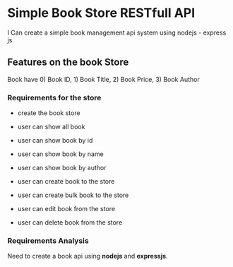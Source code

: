 # Simple Book Store RESTfull API

I Can create a simple book management api system using nodejs - express js 

## Features on the book Store

Book have 0) Book ID, 1) Book Title, 2) Book Price, 3) Book Author


### Requirements for the store

- create the book store
- user can show all book
- user can show book by id
- user can show book by name
- user can show book by author

- user can create book to the store
- user can create bulk book to the store
- user can edit book from the store
- user can delete book from the store


### Requirements Analysis

Need to create a book api using **nodejs** and **expressjs**.



